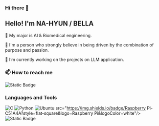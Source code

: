 ### Hi there 👋

## Hello! I'm NA-HYUN / BELLA
🌿 My major is AI & Biomedical engineering.

🌿 I'm a person who strongly believe in being driven by the combination of purpose and passion.

🔭 I’m currently working on the projects on LLM application. 


### 📫 How to reach me
<img alt="Static Badge" src="https://img.shields.io/badge/nhdh0070%40gmail.com-red">

### Languages and Tools
![C](https://img.shields.io/badge/c-%2300599C.svg?style=for-the-badge&logo=c&logoColor=white) ![Python](https://img.shields.io/badge/python-3670A0?style=for-the-badge&logo=python&logoColor=ffdd54) ![Ubuntu](https://img.shields.io/badge/Ubuntu-E95420?style=for-the-badge&logo=ubuntu&logoColor=white) src="https://img.shields.io/badge/Raspberry Pi-C51A4A?style=flat-square&logo=Raspberry Pi&logoColor=white"/></a> ![Static Badge](https://img.shields.io/badge/opencv%20-%20green)




<!--
**nowionlyseedaylight/nowionlyseedaylight** is a ✨ _special_ ✨ repository because its `README.md` (this file) appears on your GitHub profile.

Here are some ideas to get you started:

- 🔭 I’m currently working on ...
- 🌱 I’m currently learning ...
- 👯 I’m looking to collaborate on ...
- 🤔 I’m looking for help with ...
- 💬 Ask me about ...
- 📫 How to reach me: ...
- 😄 Pronouns: ...
- ⚡ Fun fact: ...
-->
